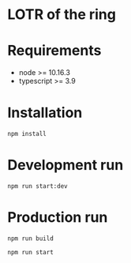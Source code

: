 # LOTR of the ring


# Requirements
- node >= 10.16.3
- typescript >= 3.9

# Installation
```
npm install
```

# Development run
```
npm run start:dev
```

# Production run
```
npm run build
```

```
npm run start
```
